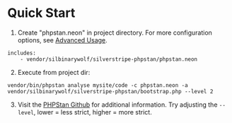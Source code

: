 # Quick Start

1. Create "phpstan.neon" in project directory. For more configuration options, see [Advanced Usage](/docs/en/advanced-usage.md).
```
includes:
    - vendor/silbinarywolf/silverstripe-phpstan/phpstan.neon
```

2. Execute from project dir:
```
vendor/bin/phpstan analyse mysite/code -c phpstan.neon -a vendor/silbinarywolf/silverstripe-phpstan/bootstrap.php --level 2
```

3. Visit the [PHPStan Github](https://github.com/phpstan/phpstan) for additional information. Try adjusting the `--level`, lower = less strict, higher = more strict.

